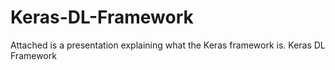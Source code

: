 # Keras-DL-Framework
Attached is a presentation explaining what the Keras framework is. Keras DL Framework

